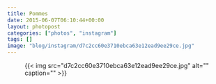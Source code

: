 ```yaml
---
title: Pommes
date: 2015-06-07T06:10:44+00:00
layout: photopost
categories: ["photos", "instagram"]
tags: []
image: "blog/instagram/d7c2cc60e3710ebca63e12ead9ee29ce.jpg"
---
```


<figure class="photo photo--square">
  {{< img src="d7c2cc60e3710ebca63e12ead9ee29ce.jpg" alt="" caption="" >}}

</figure>



